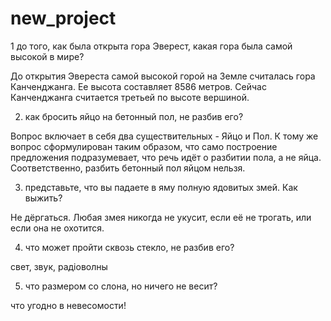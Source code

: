 # new_project

1 до того, как была открыта гора Эверест, какая гора была самой высокой в мире?

До открытия Эвереста самой высокой горой на Земле считалась гора Канченджанга. Ее высота составляет 8586 метров. Сейчас Канченджанга считается третьей по высоте вершиной.

2) как бросить яйцо на бетонный пол, не разбив его?

Вопрос включает в себя два существительных - Яйцо и Пол. К тому же вопрос сформулирован таким образом, что само построение предложения подразумевает, что речь идёт о разбитии пола, а не яйца. Соответственно, разбить бетонный пол яйцом нельзя.

3) представьте, что вы падаете в яму полную ядовитых змей. Как выжить?

Не дëргаться. Любая змея никогда не укусит, если еë не трогать, или если она не охотится. 

4) что может пройти сквозь стекло, не разбив его?

свет, звук, радіоволны

5) что размером со слона, но ничего не весит?

что угодно в невесомости! 
